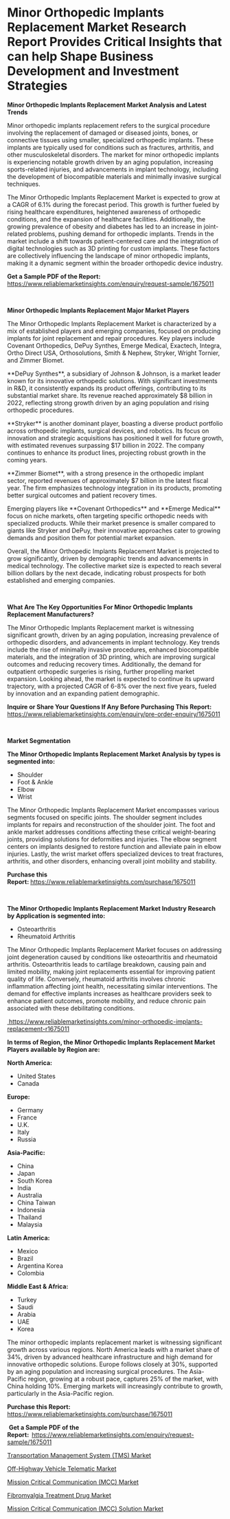 <p><h1>Minor Orthopedic Implants Replacement Market Research Report Provides Critical Insights that can help Shape Business Development and Investment Strategies</h1></p><p><strong>Minor Orthopedic Implants Replacement Market Analysis and Latest Trends</strong></p>
<p><p>Minor orthopedic implants replacement refers to the surgical procedure involving the replacement of damaged or diseased joints, bones, or connective tissues using smaller, specialized orthopedic implants. These implants are typically used for conditions such as fractures, arthritis, and other musculoskeletal disorders. The market for minor orthopedic implants is experiencing notable growth driven by an aging population, increasing sports-related injuries, and advancements in implant technology, including the development of biocompatible materials and minimally invasive surgical techniques.</p><p>The Minor Orthopedic Implants Replacement Market is expected to grow at a CAGR of 6.1% during the forecast period. This growth is further fueled by rising healthcare expenditures, heightened awareness of orthopedic conditions, and the expansion of healthcare facilities. Additionally, the growing prevalence of obesity and diabetes has led to an increase in joint-related problems, pushing demand for orthopedic implants. Trends in the market include a shift towards patient-centered care and the integration of digital technologies such as 3D printing for custom implants. These factors are collectively influencing the landscape of minor orthopedic implants, making it a dynamic segment within the broader orthopedic device industry.</p></p>
<p><strong>Get a Sample PDF of the Report:&nbsp;</strong> <a href="https://www.reliablemarketinsights.com/enquiry/request-sample/1675011?utm_campaign=1405&utm_medium=2&utm_source=Github&utm_content=ia&utm_term=10102024&utm_id=minor-orthopedic-implants-replacement">https://www.reliablemarketinsights.com/enquiry/request-sample/1675011</a></p>
<p>&nbsp;</p>
<p><strong>Minor Orthopedic Implants Replacement Major Market Players</strong></p>
<p><p>The Minor Orthopedic Implants Replacement Market is characterized by a mix of established players and emerging companies, focused on producing implants for joint replacement and repair procedures. Key players include Covenant Orthopedics, DePuy Synthes, Emerge Medical, Exactech, Integra, Ortho Direct USA, Orthosolutions, Smith & Nephew, Stryker, Wright Tornier, and Zimmer Biomet.</p><p>**DePuy Synthes**, a subsidiary of Johnson & Johnson, is a market leader known for its innovative orthopedic solutions. With significant investments in R&D, it consistently expands its product offerings, contributing to its substantial market share. Its revenue reached approximately $8 billion in 2022, reflecting strong growth driven by an aging population and rising orthopedic procedures.</p><p>**Stryker** is another dominant player, boasting a diverse product portfolio across orthopedic implants, surgical devices, and robotics. Its focus on innovation and strategic acquisitions has positioned it well for future growth, with estimated revenues surpassing $17 billion in 2022. The company continues to enhance its product lines, projecting robust growth in the coming years.</p><p>**Zimmer Biomet**, with a strong presence in the orthopedic implant sector, reported revenues of approximately $7 billion in the latest fiscal year. The firm emphasizes technology integration in its products, promoting better surgical outcomes and patient recovery times.</p><p>Emerging players like **Covenant Orthopedics** and **Emerge Medical** focus on niche markets, often targeting specific orthopedic needs with specialized products. While their market presence is smaller compared to giants like Stryker and DePuy, their innovative approaches cater to growing demands and position them for potential market expansion.</p><p>Overall, the Minor Orthopedic Implants Replacement Market is projected to grow significantly, driven by demographic trends and advancements in medical technology. The collective market size is expected to reach several billion dollars by the next decade, indicating robust prospects for both established and emerging companies.</p></p>
<p>&nbsp;</p>
<p><strong>What Are The Key Opportunities For Minor Orthopedic Implants Replacement Manufacturers?</strong></p>
<p><p>The Minor Orthopedic Implants Replacement market is witnessing significant growth, driven by an aging population, increasing prevalence of orthopedic disorders, and advancements in implant technology. Key trends include the rise of minimally invasive procedures, enhanced biocompatible materials, and the integration of 3D printing, which are improving surgical outcomes and reducing recovery times. Additionally, the demand for outpatient orthopedic surgeries is rising, further propelling market expansion. Looking ahead, the market is expected to continue its upward trajectory, with a projected CAGR of 6-8% over the next five years, fueled by innovation and an expanding patient demographic.</p></p>
<p><strong>Inquire or Share Your Questions If Any Before Purchasing This Report:</strong> <a href="https://www.reliablemarketinsights.com/enquiry/pre-order-enquiry/1675011?utm_campaign=1405&utm_medium=2&utm_source=Github&utm_content=ia&utm_term=10102024&utm_id=minor-orthopedic-implants-replacement">https://www.reliablemarketinsights.com/enquiry/pre-order-enquiry/1675011</a></p>
<p>&nbsp;</p>
<p><strong>Market Segmentation</strong></p>
<p><strong>The Minor Orthopedic Implants Replacement Market Analysis by types is segmented into:</strong></p>
<p><ul><li>Shoulder</li><li>Foot & Ankle</li><li>Elbow</li><li>Wrist</li></ul></p>
<p><p>The Minor Orthopedic Implants Replacement Market encompasses various segments focused on specific joints. The shoulder segment includes implants for repairs and reconstruction of the shoulder joint. The foot and ankle market addresses conditions affecting these critical weight-bearing joints, providing solutions for deformities and injuries. The elbow segment centers on implants designed to restore function and alleviate pain in elbow injuries. Lastly, the wrist market offers specialized devices to treat fractures, arthritis, and other disorders, enhancing overall joint mobility and stability.</p></p>
<p><strong>Purchase this Report:&nbsp;</strong><a href="https://www.reliablemarketinsights.com/purchase/1675011?utm_campaign=1405&utm_medium=2&utm_source=Github&utm_content=ia&utm_term=10102024&utm_id=minor-orthopedic-implants-replacement">https://www.reliablemarketinsights.com/purchase/1675011</a></p>
<p>&nbsp;</p>
<p><strong>The Minor Orthopedic Implants Replacement Market Industry Research by Application is segmented into:</strong></p>
<p><ul><li>Osteoarthritis</li><li>Rheumatoid Arthritis</li></ul></p>
<p><p>The Minor Orthopedic Implants Replacement Market focuses on addressing joint degeneration caused by conditions like osteoarthritis and rheumatoid arthritis. Osteoarthritis leads to cartilage breakdown, causing pain and limited mobility, making joint replacements essential for improving patient quality of life. Conversely, rheumatoid arthritis involves chronic inflammation affecting joint health, necessitating similar interventions. The demand for effective implants increases as healthcare providers seek to enhance patient outcomes, promote mobility, and reduce chronic pain associated with these debilitating conditions.</p></p>
<p><a href="https://www.reliablemarketinsights.com/minor-orthopedic-implants-replacement-r1675011?utm_campaign=1405&utm_medium=2&utm_source=Github&utm_content=ia&utm_term=10102024&utm_id=minor-orthopedic-implants-replacement">&nbsp;https://www.reliablemarketinsights.com/minor-orthopedic-implants-replacement-r1675011</a></p>
<p><strong>In terms of Region, the Minor Orthopedic Implants Replacement Market Players available by Region are:</strong></p>
<p>
    <p> <strong> North America: </strong>
        <ul>
            <li>United States</li>
            <li>Canada</li>
        </ul>
        </p> 
    <p> <strong> Europe: </strong>
        <ul>
            <li>Germany</li>
            <li>France</li>
            <li>U.K.</li>
            <li>Italy</li>
            <li>Russia</li>
        </ul>
        </p> 
    <p> <strong> Asia-Pacific: </strong>
        <ul>
            <li>China</li>
            <li>Japan</li>
            <li>South Korea</li>
            <li>India</li>
            <li>Australia</li>
            <li>China Taiwan</li>
            <li>Indonesia</li>
            <li>Thailand</li>
            <li>Malaysia</li>
        </ul>
        </p> 
    <p> <strong> Latin America: </strong>
        <ul>
            <li>Mexico</li>
            <li>Brazil</li>
            <li>Argentina Korea</li>
            <li>Colombia</li>
        </ul>
        </p> 
    <p> <strong> Middle East & Africa: </strong>
        <ul>
            <li>Turkey</li>
            <li>Saudi</li>
            <li>Arabia</li>
            <li>UAE</li>
            <li>Korea</li>
        </ul>
    </p>
    </p>
<p><p>The minor orthopedic implants replacement market is witnessing significant growth across various regions. North America leads with a market share of 34%, driven by advanced healthcare infrastructure and high demand for innovative orthopedic solutions. Europe follows closely at 30%, supported by an aging population and increasing surgical procedures. The Asia-Pacific region, growing at a robust pace, captures 25% of the market, with China holding 10%. Emerging markets will increasingly contribute to growth, particularly in the Asia-Pacific region.</p></p>
<p><strong>Purchase this Report: </strong><a href="https://www.reliablemarketinsights.com/purchase/1675011?utm_campaign=1405&utm_medium=2&utm_source=Github&utm_content=ia&utm_term=10102024&utm_id=minor-orthopedic-implants-replacement">https://www.reliablemarketinsights.com/purchase/1675011</a></p>
<p>&nbsp;<strong>Get a Sample PDF of the Report:&nbsp;&nbsp;</strong><a href="https://www.reliablemarketinsights.com/enquiry/request-sample/1675011?utm_campaign=1405&utm_medium=2&utm_source=Github&utm_content=ia&utm_term=10102024&utm_id=minor-orthopedic-implants-replacement">https://www.reliablemarketinsights.com/enquiry/request-sample/1675011</a></p>
<p><strong></strong></p>
<p><p><a href="https://www.linkedin.com/pulse/global-transportation-management-system-tms-market-exploring-pdx3e?utm_campaign=1405&utm_medium=2&utm_source=Github&utm_content=ia&utm_term=10102024&utm_id=minor-orthopedic-implants-replacement">Transportation Management System (TMS) Market</a></p><p><a href="https://www.linkedin.com/pulse/what-growth-opportunities-challenges-off-highway-vehicle-tnpkc?utm_campaign=1405&utm_medium=2&utm_source=Github&utm_content=ia&utm_term=10102024&utm_id=minor-orthopedic-implants-replacement">Off-Highway Vehicle Telematic Market</a></p><p><a href="https://www.linkedin.com/pulse/mission-critical-communication-mcc-market-trends-detailed-25g5c?utm_campaign=1405&utm_medium=2&utm_source=Github&utm_content=ia&utm_term=10102024&utm_id=minor-orthopedic-implants-replacement">Mission Critical Communication (MCC) Market</a></p><p><a href="https://www.linkedin.com/pulse/booming-fibromyalgia-treatment-drug-market-sector-analysis-2ps0e?utm_campaign=1405&utm_medium=2&utm_source=Github&utm_content=ia&utm_term=10102024&utm_id=minor-orthopedic-implants-replacement">Fibromyalgia Treatment Drug Market</a></p><p><a href="https://www.linkedin.com/pulse/mission-critical-communication-mcc-solution-market-trends-nlaec?utm_campaign=1405&utm_medium=2&utm_source=Github&utm_content=ia&utm_term=10102024&utm_id=minor-orthopedic-implants-replacement">Mission Critical Communication (MCC) Solution Market</a></p></p>